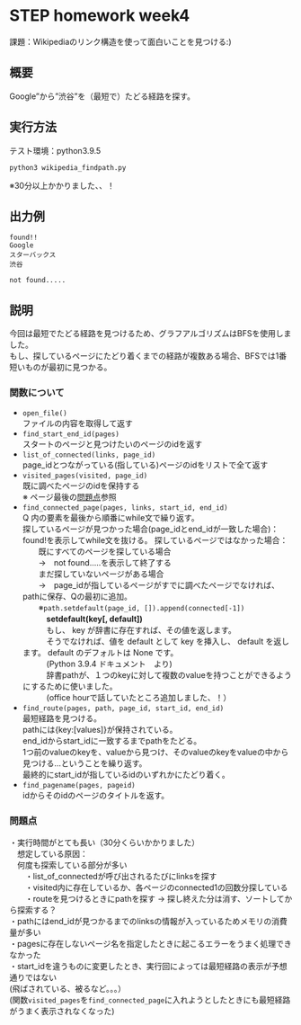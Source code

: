 # STEP homework week4  
課題：Wikipediaのリンク構造を使って面白いことを見つける:)
    
## 概要
Google”から”渋谷”を（最短で）たどる経路を探す。

## 実行方法  
テスト環境：python3.9.5  
```
python3 wikipedia_findpath.py      
```  
※30分以上かかりました、、！

## 出力例
```
found!!  
Google  
スターバックス
渋谷
```
```
not found.....
```

## 説明
今回は最短でたどる経路を見つけるため、グラフアルゴリズムはBFSを使用しました。  
もし、探しているページにたどり着くまでの経路が複数ある場合、BFSでは1番短いものが最初に見つかる。  

### 関数について
- `open_file()`   
ファイルの内容を取得して返す  
- `find_start_end_id(pages)`  
スタートのページと見つけたいのページのidを返す  
- `list_of_connected(links, page_id)`  
page_idとつながっている(指している)ページのidをリストで全て返す  
- `visited_pages(visited, page_id)`  
既に調べたページのidを保持する  
※ ページ最後の[問題点](#問題点)参照  
- `find_connected_page(pages, links, start_id, end_id)`    
Q 内の要素を最後から順番にwhile文で繰り返す。  
探しているページが見つかった場合(page_idとend_idが一致した場合)：  
found!を表示してwhile文を抜ける。
探しているページではなかった場合：  
　　既にすべてのページを探している場合  
　　→　not found.....を表示して終了する  
　　まだ探していないページがある場合　　  
　　→　page_idが指しているページがすでに調べたページでなければ、pathに保存、Qの最初に追加。  
　　※```path.setdefault(page_id, []).append(connected[-1])```   
　　　**setdefault(key[, default])**  
　　　もし、 key が辞書に存在すれば、その値を返します。  
　　　そうでなければ、値を default として key を挿入し、 default を返します。 default のデフォルトは None です。  
　　　(Python 3.9.4 ドキュメント　より)  
　　　辞書pathが、１つのkeyに対して複数のvalueを持つことができるようにするために使いました。  
　　　(office hourで話していたところ追加しました、！）  
- `find_route(pages, path, page_id, start_id, end_id)`  
最短経路を見つける。  
pathには{key:[values]}が保持されている。  
end_idからstart_idに一致するまでpathをたどる。  
1つ前のvalueのkeyを、valueから見つけ、そのvalueのkeyをvalueの中から見つける...ということを繰り返す。  
最終的にstart_idが指しているidのいずれかにたどり着く。  
- `find_pagename(pages, pageid)`  
idからそのidのページのタイトルを返す。    
### 問題点  
・実行時間がとても長い（30分くらいかかりました）  
　想定している原因：  
　何度も探索している部分が多い  
　　・list_of_connectedが呼び出されるたびにlinksを探す  
　　・visited内に存在しているか、各ページのconnected1の回数分探している  
　　・routeを見つけるときにpathを探す -> 探し終えた分は消す、ソートしてから探索する？  
・pathにはend_idが見つかるまでのlinksの情報が入っているためメモリの消費量が多い  
・pagesに存在しないページ名を指定したときに起こるエラーをうまく処理できなかった    
・start_idを違うものに変更したとき、実行回によっては最短経路の表示が予想通りではない  
  (飛ばされている、被るなど。。。）  
  (関数`visited_pages`を`find_connected_page`に入れようとしたときにも最短経路がうまく表示されなくなった)  

